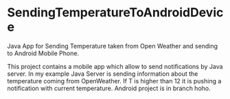# SendingTemperatureToAndroidDevice
Java App for Sending Temperature taken from Open Weather and sending to Android Mobile Phone.

This project contains a mobile app which allow to send notifications by Java server. In my example 
Java Server is sending information about the temperature coming from OpenWeather. If T is higher than 12 it is pushing a notification with current temperature. Android project is in branch hoho.

